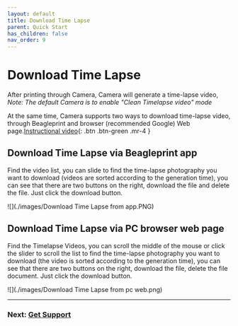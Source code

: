 ```yaml
---
layout: default
title: Download Time Lapse
parent: Quick Start
has_children: false
nav_order: 9
---
```


# Download Time Lapse

After printing through Camera, Camera will generate a time-lapse video,
_Note: The default Camera is to enable "Clean Timelapse video" mode_

At the same time, Camera supports two ways to download time-lapse video, through Beagleprint and browser (recommended Google) Web page.[Instructional video](https://www.youtube.com/watch?v=_HuWAhjcNNU&list=PLSc0XAQ8Rossckz3ZaQxcMA49GijutVPY&index=9){: .btn .btn-green .mr-4 }

## Download Time Lapse via Beagleprint app

Find the video list, you can slide to find the time-lapse photography you want to download (videos are sorted according to the generation time), you can see that there are two buttons on the right, download the file and delete the file. Just click the download button.

![](./images/Download Time Lapse from app.PNG)


## Download Time Lapse via PC browser web page

Find the Timelapse Videos, you can scroll the middle of the mouse or click the slider to scroll the list to find the time-lapse photography you want to download (the video is sorted according to the generation time), you can see that there are two buttons on the right, download the file, delete the file document. Just click the download button.

![](./images/Download Time Lapse from pc web.png)



----
### Next: [Get Support](/Beaglecam/docs/Quick%20Start%20for%20Beagle%20Camera/Get%20Support.md)
